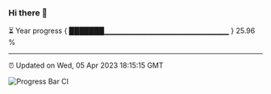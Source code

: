 ### Hi there 👋

⏳ Year progress { ███████▁▁▁▁▁▁▁▁▁▁▁▁▁▁▁▁▁▁▁▁▁▁▁ } 25.96 %

---

⏰ Updated on Wed, 05 Apr 2023 18:15:15 GMT

![Progress Bar CI](https://github.com/liununu/liununu/workflows/Progress%20Bar%20CI/badge.svg)
